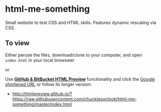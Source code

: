 # html-me-something
Small website to test CSS and HTML skills. Features dynamic rescaling via CSS. 

## To view
Either peruse the files, download/clone to your computer, and open `index.html` in your local browswer

or 

Use [**GitHub & BitBucket HTML Preview**](http://htmlpreview.github.io/) functionality and click the [Google shortened URL](https://goo.gl/iGGfMV) or follow its longer version:
- http://htmlpreview.github.io/?https://raw.githubusercontent.com/chucklesoclock/html-me-something/master/index.html
